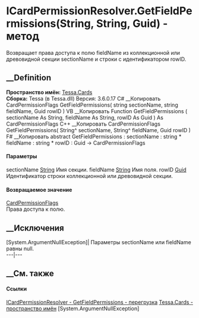 # ICardPermissionResolver.GetFieldPermissions(String, String, Guid) - метод
Возвращает права доступа к полю fieldName из коллекционной или древовидной
секции sectionName и строки с идентификатором rowID.
## __Definition
 **Пространство имён:** [Tessa.Cards](N_Tessa_Cards.htm)  
 **Сборка:** Tessa (в Tessa.dll) Версия: 3.6.0.17
C# __Копировать
     CardPermissionFlags GetFieldPermissions(
    	string sectionName,
    	string fieldName,
    	Guid rowID
    )
VB __Копировать
     Function GetFieldPermissions ( 
    	sectionName As String,
    	fieldName As String,
    	rowID As Guid
    ) As CardPermissionFlags
C++ __Копировать
     CardPermissionFlags GetFieldPermissions(
    	String^ sectionName, 
    	String^ fieldName, 
    	Guid rowID
    )
F# __Копировать
     abstract GetFieldPermissions : 
            sectionName : string * 
            fieldName : string * 
            rowID : Guid -> CardPermissionFlags 
#### Параметры
sectionName [String](https://learn.microsoft.com/dotnet/api/system.string)
    Имя секции.
fieldName [String](https://learn.microsoft.com/dotnet/api/system.string)
    Имя поля.
rowID [Guid](https://learn.microsoft.com/dotnet/api/system.guid)
    Идентификатор строки коллекционной или древовидной секции.
#### Возвращаемое значение
[CardPermissionFlags](T_Tessa_Cards_CardPermissionFlags.htm)  
Права доступа к полю.
##  __Исключения
[System.ArgumentNullException]|  Параметры sectionName или fieldName равны
null.  
---|---  
## __См. также
#### Ссылки
[ICardPermissionResolver - ](T_Tessa_Cards_ICardPermissionResolver.htm)
[GetFieldPermissions -
перегрузка](Overload_Tessa_Cards_ICardPermissionResolver_GetFieldPermissions.htm)
[Tessa.Cards - пространство имён](N_Tessa_Cards.htm)
[System.ArgumentNullException]
